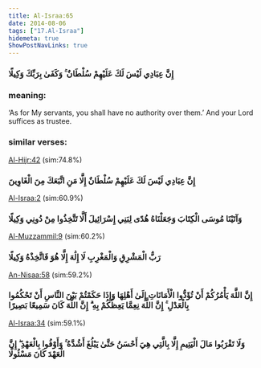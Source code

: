 ```yaml
---
title: Al-Israa:65
date: 2014-08-06
tags: ["17.Al-Israa"]
hidemeta: true 
ShowPostNavLinks: true 
---
```

### إِنَّ عِبَادِي لَيْسَ لَكَ عَلَيْهِمْ سُلْطَانٌ ۚ وَكَفَىٰ بِرَبِّكَ وَكِيلًا
### meaning: 
‘As for My servants, you shall have no authority over them.’ And your Lord suffices as trustee.
### similar verses: 

[Al-Hijr:42](/15/42) (sim:74.8%)

### إِنَّ عِبَادِي لَيْسَ لَكَ عَلَيْهِمْ سُلْطَانٌ إِلَّا مَنِ اتَّبَعَكَ مِنَ الْغَاوِينَ

[Al-Israa:2](/17/2) (sim:60.9%)

### وَآتَيْنَا مُوسَى الْكِتَابَ وَجَعَلْنَاهُ هُدًى لِبَنِي إِسْرَائِيلَ أَلَّا تَتَّخِذُوا مِنْ دُونِي وَكِيلًا

[Al-Muzzammil:9](/73/9) (sim:60.2%)

### رَبُّ الْمَشْرِقِ وَالْمَغْرِبِ لَا إِلَٰهَ إِلَّا هُوَ فَاتَّخِذْهُ وَكِيلًا

[An-Nisaa:58](/4/58) (sim:59.2%)

### إِنَّ اللَّهَ يَأْمُرُكُمْ أَنْ تُؤَدُّوا الْأَمَانَاتِ إِلَىٰ أَهْلِهَا وَإِذَا حَكَمْتُمْ بَيْنَ النَّاسِ أَنْ تَحْكُمُوا بِالْعَدْلِ ۚ إِنَّ اللَّهَ نِعِمَّا يَعِظُكُمْ بِهِ ۗ إِنَّ اللَّهَ كَانَ سَمِيعًا بَصِيرًا

[Al-Israa:34](/17/34) (sim:59.1%)

### وَلَا تَقْرَبُوا مَالَ الْيَتِيمِ إِلَّا بِالَّتِي هِيَ أَحْسَنُ حَتَّىٰ يَبْلُغَ أَشُدَّهُ ۚ وَأَوْفُوا بِالْعَهْدِ ۖ إِنَّ الْعَهْدَ كَانَ مَسْئُولًا
